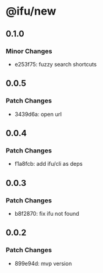 # @ifu/new

## 0.1.0

### Minor Changes

- e253f75: fuzzy search shortcuts

## 0.0.5

### Patch Changes

- 3439d6a: open url

## 0.0.4

### Patch Changes

- f1a8fcb: add ifu/cli as deps

## 0.0.3

### Patch Changes

- b8f2870: fix ifu not found

## 0.0.2

### Patch Changes

- 899e94d: mvp version
